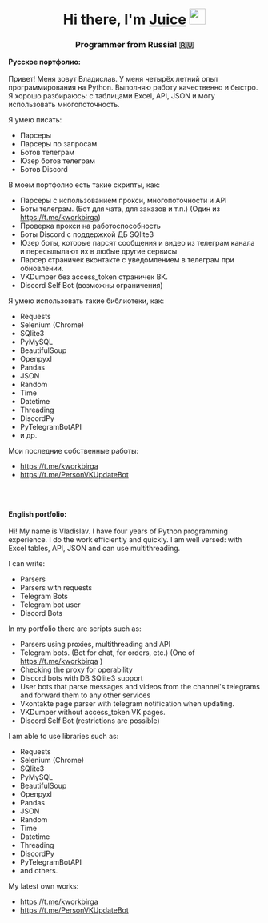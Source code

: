 <h1 align="center">Hi there, I'm <a href="https://kwork.ru/user/juicefw" target="_blank">Juice</a> 
<img src="https://github.com/blackcater/blackcater/raw/main/images/Hi.gif" height="32"/></h1>
<h3 align="center">Programmer from Russia! 🇷🇺</h3>

<b>Русское портфолио:</b><br><br>
Привет! Меня зовут Владислав. У меня четырёх летний опыт программирования на Python. Выполняю работу качественно и быстро.
Я хорошо разбираюсь: с таблицами Excel, API, JSON и могу использовать многопоточность.

Я умею писать:
  - Парсеры
  - Парсеры по запросам
  - Ботов телеграм
  - Юзер ботов телеграм
  - Ботов Discord

В моем портфолио есть такие скрипты, как:
  - Парсеры с использованием прокси, многопоточности и API
  - Боты телеграм. (Бот для чата, для заказов и т.п.) (Один из https://t.me/kworkbirga)
  - Проверка прокси на работоспособность
  - Боты Discord с поддержкой ДБ SQlite3
  - Юзер боты, которые парсят сообщения и видео из телеграм канала и пересылылают их в любые другие сервисы
  - Парсер страничек вконтакте с уведомлением в телеграм при обновлении.
  - VKDumper без access_token страничек ВК.
  - Discord Self Bot (возможны ограничения)

Я умею использовать такие библиотеки, как:
  - Requests
  - Selenium (Chrome)
  - SQlite3
  - PyMySQL
  - BeautifulSoup
  - Openpyxl
  - Pandas
  - JSON
  - Random
  - Time
  - Datetime
  - Threading
  - DiscordPy
  - PyTelegramBotAPI
  - и др.

Мои последние собственные работы:
 - https://t.me/kworkbirga
 - https://t.me/PersonVKUpdateBot

<br><br>

<b>English portfolio:</b><br><br>
Hi! My name is Vladislav. I have four years of Python programming experience. I do the work efficiently and quickly.
I am well versed: with Excel tables, API, JSON and can use multithreading.

I can write:
  - Parsers
  - Parsers with requests
  - Telegram Bots
  - Telegram bot user
  - Discord Bots

In my portfolio there are scripts such as:
  - Parsers using proxies, multithreading and API
  - Telegram bots. (Bot for chat, for orders, etc.) (One of https://t.me/kworkbirga )
  - Checking the proxy for operability
  - Discord bots with DB SQlite3 support
  - User bots that parse messages and videos from the channel's telegrams and forward them to any other services
  - Vkontakte page parser with telegram notification when updating.
  - VKDumper without access_token VK pages.
  - Discord Self Bot (restrictions are possible)

I am able to use libraries such as:
  - Requests
  - Selenium (Chrome)
  - SQlite3
  - PyMySQL
  - BeautifulSoup
  - Openpyxl
  - Pandas
  - JSON
  - Random
  - Time
  - Datetime
  - Threading
  - DiscordPy
  - PyTelegramBotAPI
  - and others.

My latest own works:
 - https://t.me/kworkbirga
 - https://t.me/PersonVKUpdateBot
